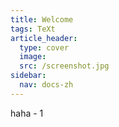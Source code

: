 ```yaml
---
title: Welcome
tags: TeXt
article_header:
  type: cover
  image:
  src: /screenshot.jpg
sidebar:
  nav: docs-zh
---
```


haha - 1